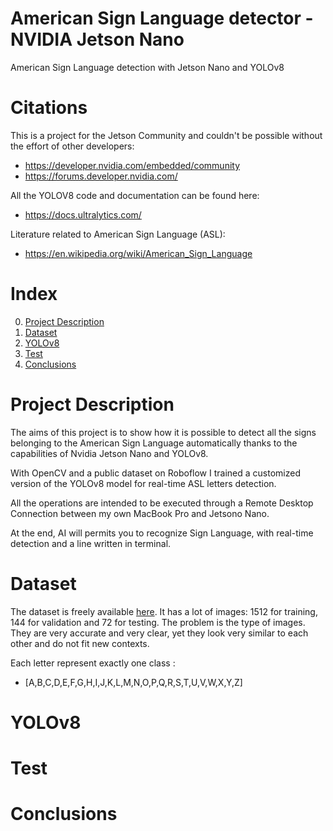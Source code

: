 # American Sign Language detector - NVIDIA Jetson Nano
American Sign Language detection with Jetson Nano and YOLOv8

# Citations
This is a project for the Jetson Community and couldn't be possible without the effort of other developers:
  - https://developer.nvidia.com/embedded/community
  - https://forums.developer.nvidia.com/
    
All the YOLOV8 code and documentation can be found here:
  - https://docs.ultralytics.com/

Literature related to American Sign Language (ASL):
- https://en.wikipedia.org/wiki/American_Sign_Language

# Index
0.  [Project Description](https://github.com/gerardiandre79/asljetsonyolov8/blob/main/README.md#project-description)
1.  [Dataset](https://github.com/gerardiandre79/asljetsonyolov8/blob/main/README.md#dataset)
2.  [YOLOv8](https://github.com/gerardiandre79/asljetsonyolov8/blob/main/README.md#yolov8)
3.  [Test](https://github.com/gerardiandre79/asljetsonyolov8/blob/main/README.md#test)
4.  [Conclusions](https://github.com/gerardiandre79/asljetsonyolov8/blob/main/README.md#conclusions)

# Project Description
The aims of this project is to show how it is possible to detect all the signs belonging to the American Sign Language automatically thanks to the capabilities of Nvidia Jetson Nano and YOLOv8.

With OpenCV and a public dataset on Roboflow I trained a customized version of the YOLOv8 model for real-time ASL letters detection.

All the operations are intended to be executed through a Remote Desktop Connection between my own MacBook Pro and Jetsono Nano.

At the end, AI will permits you to recognize Sign Language, with real-time detection and a line written in terminal.

# Dataset

The dataset is freely available [here](https://public.roboflow.com/object-detection/american-sign-language-letters/1). It has a lot of images: 1512 for training, 144 for validation and 72 for testing. The problem is the type of images. They are very accurate and very clear, yet they look very similar to each other and do not fit new contexts.

Each letter represent exactly one class :
- [A,B,C,D,E,F,G,H,I,J,K,L,M,N,O,P,Q,R,S,T,U,V,W,X,Y,Z]

# YOLOv8

# Test
   
# Conclusions

